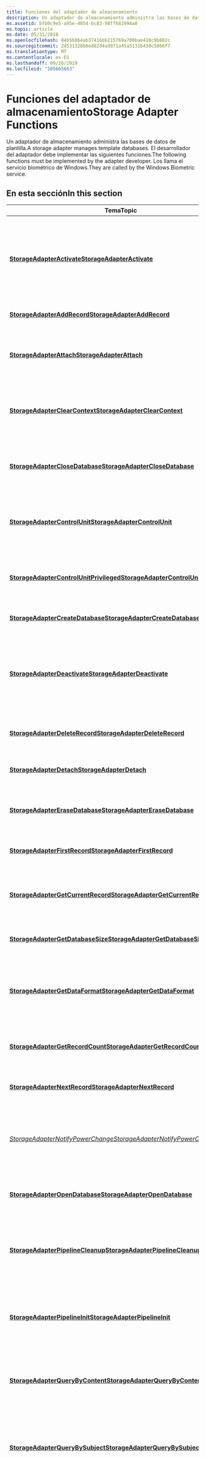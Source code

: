 ```yaml
---
title: Funciones del adaptador de almacenamiento
description: Un adaptador de almacenamiento administra las bases de datos de plantilla.
ms.assetid: bfb0c9e5-a95e-4054-bc83-98ff682994a0
ms.topic: article
ms.date: 05/31/2018
ms.openlocfilehash: 04b5b864ab37416bb215769a700bae410c9b882c
ms.sourcegitcommit: 2d531328b6ed82d4ad971a45a5131b430c5866f7
ms.translationtype: MT
ms.contentlocale: es-ES
ms.lasthandoff: 09/16/2019
ms.locfileid: "105665663"
---
```

# <a name="storage-adapter-functions"></a><span data-ttu-id="4a449-103">Funciones del adaptador de almacenamiento</span><span class="sxs-lookup"><span data-stu-id="4a449-103">Storage Adapter Functions</span></span>

<span data-ttu-id="4a449-104">Un adaptador de almacenamiento administra las bases de datos de plantilla.</span><span class="sxs-lookup"><span data-stu-id="4a449-104">A storage adapter manages template databases.</span></span> <span data-ttu-id="4a449-105">El desarrollador del adaptador debe implementar las siguientes funciones.</span><span class="sxs-lookup"><span data-stu-id="4a449-105">The following functions must be implemented by the adapter developer.</span></span> <span data-ttu-id="4a449-106">Los llama el servicio biométrico de Windows.</span><span class="sxs-lookup"><span data-stu-id="4a449-106">They are called by the Windows Biometric service.</span></span>

## <a name="in-this-section"></a><span data-ttu-id="4a449-107">En esta sección</span><span class="sxs-lookup"><span data-stu-id="4a449-107">In this section</span></span>



| <span data-ttu-id="4a449-108">Tema</span><span class="sxs-lookup"><span data-stu-id="4a449-108">Topic</span></span>                                                                                         | <span data-ttu-id="4a449-109">Descripción</span><span class="sxs-lookup"><span data-stu-id="4a449-109">Description</span></span>                                                                                                                             |
|-----------------------------------------------------------------------------------------------|-----------------------------------------------------------------------------------------------------------------------------------------|
| [<span data-ttu-id="4a449-110">**StorageAdapterActivate**</span><span class="sxs-lookup"><span data-stu-id="4a449-110">**StorageAdapterActivate**</span></span>](/windows/desktop/api/Winbio_adapter/nc-winbio_adapter-pibio_storage_activate_fn)<br/>                           | <span data-ttu-id="4a449-111">Proporciona al adaptador de almacenamiento la oportunidad de realizar cualquier trabajo necesario para devolver el componente de almacenamiento a un estado de inactividad.</span><span class="sxs-lookup"><span data-stu-id="4a449-111">Gives the Storage Adapter the chance to perform any work needed to bring the storage component out of an idle state.</span></span><br/>         |
| [<span data-ttu-id="4a449-112">**StorageAdapterAddRecord**</span><span class="sxs-lookup"><span data-stu-id="4a449-112">**StorageAdapterAddRecord**</span></span>](/windows/desktop/api/Winbio_adapter/nc-winbio_adapter-pibio_storage_add_record_fn)<br/>                         | <span data-ttu-id="4a449-113">Agrega una plantilla a la base de datos.</span><span class="sxs-lookup"><span data-stu-id="4a449-113">Adds a template to the database.</span></span><br/>                                                                                             |
| [<span data-ttu-id="4a449-114">**StorageAdapterAttach**</span><span class="sxs-lookup"><span data-stu-id="4a449-114">**StorageAdapterAttach**</span></span>](/windows/desktop/api/Winbio_adapter/nc-winbio_adapter-pibio_storage_attach_fn)<br/>                               | <span data-ttu-id="4a449-115">Agrega un adaptador de almacenamiento a la canalización de procesamiento de la unidad biométrica.</span><span class="sxs-lookup"><span data-stu-id="4a449-115">Adds a storage adapter to the processing pipeline of the biometric unit.</span></span><br/>                                                     |
| [<span data-ttu-id="4a449-116">**StorageAdapterClearContext**</span><span class="sxs-lookup"><span data-stu-id="4a449-116">**StorageAdapterClearContext**</span></span>](/windows/desktop/api/Winbio_adapter/nc-winbio_adapter-pibio_storage_clear_context_fn)<br/>                   | <span data-ttu-id="4a449-117">Prepara la canalización de procesamiento de la unidad biométrica para una nueva operación.</span><span class="sxs-lookup"><span data-stu-id="4a449-117">Prepares the processing pipeline of the biometric unit for a new operation.</span></span><br/>                                                  |
| [<span data-ttu-id="4a449-118">**StorageAdapterCloseDatabase**</span><span class="sxs-lookup"><span data-stu-id="4a449-118">**StorageAdapterCloseDatabase**</span></span>](/windows/desktop/api/Winbio_adapter/nc-winbio_adapter-pibio_storage_close_database_fn)<br/>                 | <span data-ttu-id="4a449-119">Cierra la base de datos asociada a la canalización y libera todos los recursos relacionados.</span><span class="sxs-lookup"><span data-stu-id="4a449-119">Closes the database associated with the pipeline and frees all related resources.</span></span><br/>                                            |
| [<span data-ttu-id="4a449-120">**StorageAdapterControlUnit**</span><span class="sxs-lookup"><span data-stu-id="4a449-120">**StorageAdapterControlUnit**</span></span>](/windows/desktop/api/Winbio_adapter/nc-winbio_adapter-pibio_storage_control_unit_fn)<br/>                     | <span data-ttu-id="4a449-121">Realiza una operación de control definida por el proveedor que no requiere privilegios elevados.</span><span class="sxs-lookup"><span data-stu-id="4a449-121">Performs a vendor-defined control operation that does not require elevated privilege.</span></span><br/>                                        |
| [<span data-ttu-id="4a449-122">**StorageAdapterControlUnitPrivileged**</span><span class="sxs-lookup"><span data-stu-id="4a449-122">**StorageAdapterControlUnitPrivileged**</span></span>](/windows/desktop/api/Winbio_adapter/nc-winbio_adapter-pibio_storage_control_unit_privileged_fn)<br/> | <span data-ttu-id="4a449-123">Realiza una operación de control definida por el proveedor que requiere privilegios elevados.</span><span class="sxs-lookup"><span data-stu-id="4a449-123">Performs a vendor-defined control operation that requires elevated privilege.</span></span><br/>                                                |
| [<span data-ttu-id="4a449-124">**StorageAdapterCreateDatabase**</span><span class="sxs-lookup"><span data-stu-id="4a449-124">**StorageAdapterCreateDatabase**</span></span>](/windows/desktop/api/Winbio_adapter/nc-winbio_adapter-pibio_storage_create_database_fn)<br/>               | <span data-ttu-id="4a449-125">Crea y configura una nueva base de datos.</span><span class="sxs-lookup"><span data-stu-id="4a449-125">Creates and configures a new database.</span></span><br/>                                                                                       |
| [<span data-ttu-id="4a449-126">**StorageAdapterDeactivate**</span><span class="sxs-lookup"><span data-stu-id="4a449-126">**StorageAdapterDeactivate**</span></span>](/windows/desktop/api/Winbio_adapter/nc-winbio_adapter-pibio_storage_deactivate_fn)<br/>                       | <span data-ttu-id="4a449-127">Proporciona al adaptador de almacenamiento la oportunidad de realizar cualquier trabajo necesario para poner el componente de almacenamiento en un estado de inactividad.</span><span class="sxs-lookup"><span data-stu-id="4a449-127">Gives the Storage Adapter the chance to perform any work needed to put the storage component into an idle state.</span></span><br/>             |
| [<span data-ttu-id="4a449-128">**StorageAdapterDeleteRecord**</span><span class="sxs-lookup"><span data-stu-id="4a449-128">**StorageAdapterDeleteRecord**</span></span>](/windows/desktop/api/Winbio_adapter/nc-winbio_adapter-pibio_storage_delete_record_fn)<br/>                   | <span data-ttu-id="4a449-129">Elimina una o más plantillas de la base de datos.</span><span class="sxs-lookup"><span data-stu-id="4a449-129">Deletes one or more templates from the database.</span></span><br/>                                                                             |
| [<span data-ttu-id="4a449-130">**StorageAdapterDetach**</span><span class="sxs-lookup"><span data-stu-id="4a449-130">**StorageAdapterDetach**</span></span>](/windows/desktop/api/Winbio_adapter/nc-winbio_adapter-pibio_storage_detach_fn)<br/>                               | <span data-ttu-id="4a449-131">Libera los recursos específicos del adaptador conectados a la canalización.</span><span class="sxs-lookup"><span data-stu-id="4a449-131">Releases adapter-specific resources attached to the pipeline.</span></span><br/>                                                                |
| [<span data-ttu-id="4a449-132">**StorageAdapterEraseDatabase**</span><span class="sxs-lookup"><span data-stu-id="4a449-132">**StorageAdapterEraseDatabase**</span></span>](/windows/desktop/api/Winbio_adapter/nc-winbio_adapter-pibio_storage_erase_database_fn)<br/>                 | <span data-ttu-id="4a449-133">Borra la base de datos y la marca para su eliminación.</span><span class="sxs-lookup"><span data-stu-id="4a449-133">Erases the database and marks it for deletion.</span></span><br/>                                                                               |
| [<span data-ttu-id="4a449-134">**StorageAdapterFirstRecord**</span><span class="sxs-lookup"><span data-stu-id="4a449-134">**StorageAdapterFirstRecord**</span></span>](/windows/desktop/api/Winbio_adapter/nc-winbio_adapter-pibio_storage_first_record_fn)<br/>                     | <span data-ttu-id="4a449-135">Coloca el cursor del conjunto de resultados en el primer registro del conjunto.</span><span class="sxs-lookup"><span data-stu-id="4a449-135">Positions the result set cursor on the first record in the set.</span></span><br/>                                                              |
| [<span data-ttu-id="4a449-136">**StorageAdapterGetCurrentRecord**</span><span class="sxs-lookup"><span data-stu-id="4a449-136">**StorageAdapterGetCurrentRecord**</span></span>](/windows/desktop/api/Winbio_adapter/nc-winbio_adapter-pibio_storage_get_current_record_fn)<br/>           | <span data-ttu-id="4a449-137">Recupera el contenido del registro actual del conjunto de resultados de la canalización.</span><span class="sxs-lookup"><span data-stu-id="4a449-137">Retrieves the contents of the current record in the pipeline result set.</span></span><br/>                                                     |
| [<span data-ttu-id="4a449-138">**StorageAdapterGetDatabaseSize**</span><span class="sxs-lookup"><span data-stu-id="4a449-138">**StorageAdapterGetDatabaseSize**</span></span>](/windows/desktop/api/Winbio_adapter/nc-winbio_adapter-pibio_storage_get_database_size_fn)<br/>             | <span data-ttu-id="4a449-139">Recupera el tamaño de la base de datos y el espacio disponible.</span><span class="sxs-lookup"><span data-stu-id="4a449-139">Retrieves the database size and available space.</span></span><br/>                                                                             |
| [<span data-ttu-id="4a449-140">**StorageAdapterGetDataFormat**</span><span class="sxs-lookup"><span data-stu-id="4a449-140">**StorageAdapterGetDataFormat**</span></span>](/windows/desktop/api/Winbio_adapter/nc-winbio_adapter-pibio_storage_get_data_format_fn)<br/>                 | <span data-ttu-id="4a449-141">Recupera la información de formato y de versión usada por la base de datos actual asociada a la canalización.</span><span class="sxs-lookup"><span data-stu-id="4a449-141">Retrieves format and version information used by the current database associated with the pipeline.</span></span><br/>                          |
| [<span data-ttu-id="4a449-142">**StorageAdapterGetRecordCount**</span><span class="sxs-lookup"><span data-stu-id="4a449-142">**StorageAdapterGetRecordCount**</span></span>](/windows/desktop/api/Winbio_adapter/nc-winbio_adapter-pibio_storage_get_record_count_fn)<br/>               | <span data-ttu-id="4a449-143">Recupera el número de registros de plantilla en el conjunto de resultados de la canalización.</span><span class="sxs-lookup"><span data-stu-id="4a449-143">Retrieves the number of template records in the pipeline result set.</span></span><br/>                                                         |
| [<span data-ttu-id="4a449-144">**StorageAdapterNextRecord**</span><span class="sxs-lookup"><span data-stu-id="4a449-144">**StorageAdapterNextRecord**</span></span>](/windows/desktop/api/Winbio_adapter/nc-winbio_adapter-pibio_storage_next_record_fn)<br/>                       | <span data-ttu-id="4a449-145">Hace avanzar el cursor del conjunto de resultados en un registro.</span><span class="sxs-lookup"><span data-stu-id="4a449-145">Advances the result set cursor by one record.</span></span><br/>                                                                                |
| [<span data-ttu-id="4a449-146">*StorageAdapterNotifyPowerChange*</span><span class="sxs-lookup"><span data-stu-id="4a449-146">*StorageAdapterNotifyPowerChange*</span></span>](/windows/desktop/api/Winbio_adapter/nc-winbio_adapter-pibio_storage_notify_power_change_fn)<br/>           | <span data-ttu-id="4a449-147">Recibe una notificación sobre un cambio en el estado de energía del equipo y prepara el adaptador de almacenamiento según corresponda.</span><span class="sxs-lookup"><span data-stu-id="4a449-147">Receives notification about a change in the computer power state and prepares the storage adapter accordingly.</span></span><br/>               |
| [<span data-ttu-id="4a449-148">**StorageAdapterOpenDatabase**</span><span class="sxs-lookup"><span data-stu-id="4a449-148">**StorageAdapterOpenDatabase**</span></span>](/windows/desktop/api/Winbio_adapter/nc-winbio_adapter-pibio_storage_open_database_fn)<br/>                   | <span data-ttu-id="4a449-149">Abre una base de datos para que la use el adaptador de almacenamiento.</span><span class="sxs-lookup"><span data-stu-id="4a449-149">Opens a database for use by the storage adapter.</span></span><br/>                                                                             |
| [<span data-ttu-id="4a449-150">**StorageAdapterPipelineCleanup**</span><span class="sxs-lookup"><span data-stu-id="4a449-150">**StorageAdapterPipelineCleanup**</span></span>](/windows/desktop/api/Winbio_adapter/nc-winbio_adapter-pibio_storage_pipeline_cleanup_fn)<br/>             | <span data-ttu-id="4a449-151">Proporciona al adaptador de almacenamiento la oportunidad de realizar cualquier limpieza en preparación para cerrar la base de datos de plantilla.</span><span class="sxs-lookup"><span data-stu-id="4a449-151">Gives the Storage Adapter the chance to perform any cleanup in preparation for closing the template database.</span></span><br/>                |
| [<span data-ttu-id="4a449-152">**StorageAdapterPipelineInit**</span><span class="sxs-lookup"><span data-stu-id="4a449-152">**StorageAdapterPipelineInit**</span></span>](/windows/desktop/api/Winbio_adapter/nc-winbio_adapter-pibio_storage_pipeline_init_fn)<br/>                   | <span data-ttu-id="4a449-153">Proporciona al adaptador de almacenamiento la oportunidad de realizar cualquier inicialización que permanezca incompleta.</span><span class="sxs-lookup"><span data-stu-id="4a449-153">Gives the Storage Adapter the chance to perform any initialization that remains incomplete.</span></span><br/>                                  |
| [<span data-ttu-id="4a449-154">**StorageAdapterQueryByContent**</span><span class="sxs-lookup"><span data-stu-id="4a449-154">**StorageAdapterQueryByContent**</span></span>](/windows/desktop/api/Winbio_adapter/nc-winbio_adapter-pibio_storage_query_by_content_fn)<br/>               | <span data-ttu-id="4a449-155">Consulta la base de datos que está abierta actualmente para las plantillas asociadas a un vector de índice especificado.</span><span class="sxs-lookup"><span data-stu-id="4a449-155">Queries the database that is currently open for templates associated with a specified index vector.</span></span><br/>                          |
| [<span data-ttu-id="4a449-156">**StorageAdapterQueryBySubject**</span><span class="sxs-lookup"><span data-stu-id="4a449-156">**StorageAdapterQueryBySubject**</span></span>](/windows/desktop/api/Winbio_adapter/nc-winbio_adapter-pibio_storage_query_by_subject_fn)<br/>               | <span data-ttu-id="4a449-157">Consulta la base de datos que está abierta actualmente para plantillas asociadas a una identidad y subfactor especificados.</span><span class="sxs-lookup"><span data-stu-id="4a449-157">Queries the database that is currently open for templates associated with a specified identity and sub-factor.</span></span><br/>               |
| [<span data-ttu-id="4a449-158">**StorageAdapterQueryExtendedInfo**</span><span class="sxs-lookup"><span data-stu-id="4a449-158">**StorageAdapterQueryExtendedInfo**</span></span>](/windows/desktop/api/Winbio_adapter/nc-winbio_adapter-pibio_storage_query_extended_info_fn)<br/>         | <span data-ttu-id="4a449-159">Determina las capacidades y limitaciones del componente de almacenamiento biométrico.</span><span class="sxs-lookup"><span data-stu-id="4a449-159">Determines the capabilities and limitations of the biometric storage component.</span></span><br/>                                              |
| [<span data-ttu-id="4a449-160">**WbioQueryStorageInterface**</span><span class="sxs-lookup"><span data-stu-id="4a449-160">**WbioQueryStorageInterface**</span></span>](/windows/desktop/api/Winbio_adapter/nf-winbio_adapter-wbioquerystorageinterface)<br/>                     | <span data-ttu-id="4a449-161">Recupera un puntero a la estructura de la [**\_ \_ interfaz de almacenamiento de WINBIO**](/windows/desktop/api/Winbio_adapter/ns-winbio_adapter-winbio_storage_interface) para el adaptador de almacenamiento.</span><span class="sxs-lookup"><span data-stu-id="4a449-161">Retrieves a pointer to the [**WINBIO\_STORAGE\_INTERFACE**](/windows/desktop/api/Winbio_adapter/ns-winbio_adapter-winbio_storage_interface) structure for the storage adapter.</span></span><br/> |



 

## <a name="related-topics"></a><span data-ttu-id="4a449-162">Temas relacionados</span><span class="sxs-lookup"><span data-stu-id="4a449-162">Related topics</span></span>

<dl> <dt>

[<span data-ttu-id="4a449-163">Funciones de complemento</span><span class="sxs-lookup"><span data-stu-id="4a449-163">Plug-in Functions</span></span>](plug-in-functions.md)
</dt> </dl>

 

 





